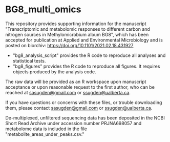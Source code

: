 # BG8_multi_omics
This repository provides supporting information for the manuscript "Transcriptomic and metabolomic responses to different carbon and nitrogen sources in Methylomicrobium album BG8", which has been accepted for publication at Applied and Environmental Microbiology and is posted on biorchiv: https://doi.org/10.1101/2021.02.18.431927

- "bg8_analysis_script" provides the R code to reproduce all analyses and statistical tests.
- "bg8_figures" provides the R code to reproduce all figures. It requires objects produced by the analysis code.

The raw data will be provided as an R workspace upon manuscript acceptance or upon reasonable request to the first author, who can be reached at sasugden@gmail.com or ssugden@ualberta.ca.

If you have questions or concerns with these files, or trouble downloading them, please contact sasugden@gmail.com or ssugden@ualberta.ca.

De-multiplexed, unfiltered sequencing data has been deposited in the NCBI Short Read Archive under accession number PRJNA698057 and metabolome data is included in the file "metabolite_areas_under_peaks.csv."
